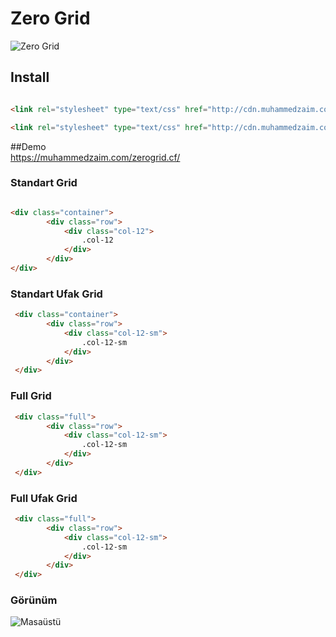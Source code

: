 # Zero Grid


![Zero Grid](http://upload.muhammedzaim.com/u/572097764.jpg "Zero Grid")

## Install

```html

<link rel="stylesheet" type="text/css" href="http://cdn.muhammedzaim.com/ZeroGrid/v1/Zero-Grid.css">

<link rel="stylesheet" type="text/css" href="http://cdn.muhammedzaim.com/ZeroGrid/v1/Zero-Grid.min.css">

```

##Demo   
https://muhammedzaim.com/zerogrid.cf/ 

### Standart Grid
```html

<div class="container">
        <div class="row">
            <div class="col-12">
                .col-12
            </div>
        </div>
</div>

```

### Standart Ufak Grid

```html
 <div class="container">
        <div class="row">
            <div class="col-12-sm">
                .col-12-sm
            </div>
        </div>
 </div>
```

### Full Grid

```html
 <div class="full">
        <div class="row">
            <div class="col-12-sm">
                .col-12-sm
            </div>
        </div>
 </div>
```

### Full Ufak Grid

```html
 <div class="full">
        <div class="row">
            <div class="col-12-sm">
                .col-12-sm
            </div>
        </div>
 </div>
```


### Görünüm

![Masaüstü](https://raw.githubusercontent.com/muhammedzaimtr/Zero-Grid/master/goruntu/ss1234.png "Masaüstü")


